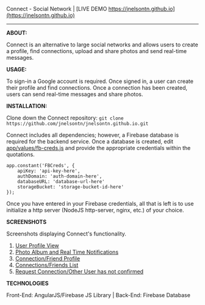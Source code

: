 Connect - Social Network | [LIVE DEMO https://jnelsontn.github.io](https://jnelsontn.github.io)
* * *

**ABOUT:**

Connect is an alternative to large social networks and allows users to create a profile, find connections, upload and share photos and send real-time messages.

**USAGE:**

To sign-in a Google account is required.
Once signed in, a user can create their profile and find connections. Once a connection has been created, users can send real-time messages and share photos.


**INSTALLATION:**

Clone down the Connect repository:
```git clone https://github.com/jnelsontn/jnelsontn.github.io.git```

Connect includes all dependencies; however, a Firebase database is required for the backend service.
Once a database is created, edit [app/values/fb-creds.js](app/values/fb-creds.js) and provide the appropriate credentials within the quotations.

    app.constant('FBCreds', {
        apiKey: 'api-key-here',
        authDomain: 'auth-domain-here',
        databaseURL: 'database-url-here'
        storageBucket: 'storage-bucket-id-here'
    });

Once you have entered in your Firebase credentials, all that is left is to use initialize a http server (NodeJS http-server, nginx, etc.) of your choice.

**SCREENSHOTS**

Screenshots displaying Connect's functionality.

1. [User Profile View](screenshots/profileview.png)
2. [Photo Album and Real Time Notifications](screenshots/photos-and-notification-of-request.png)
3. [Connection/Friend Profile](screenshots/connected-profile.png)
4. [Connections/Friends List](screenshots/connected-list.png)
5. [Request Connection/Other User has not confirmed](screenshots/connection-requested.png)

**TECHNOLOGIES**

Front-End: AngularJS/Firebase JS Library | 
Back-End: Firebase Database




